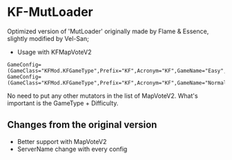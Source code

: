 # KF-MutLoader

Optimized version of 'MutLoader' originally made by Flame &amp; Essence, slightly modified by Vel-San;

- Usage with KFMapVoteV2

```unrealscript
GameConfig=(GameClass="KFMod.KFGameType",Prefix="KF",Acronym="KF",GameName="Easy",Mutators="MutLoader.MutLoader",Options="Difficulty=1")
GameConfig=(GameClass="KFMod.KFGameType",Prefix="KF",Acronym="KF",GameName="Normal",Mutators="MutLoader.MutLoader",Options="Difficulty=2")
```

No need to put any other mutators in the list of MapVoteV2. What's important is the GameType + Difficulty.

## Changes from the original version

- Better support with MapVoteV2
- ServerName change with every config

